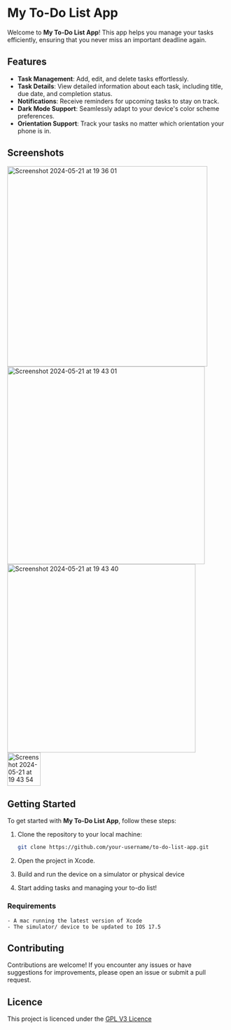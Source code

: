 # My To-Do List App

Welcome to **My To-Do List App**! This app helps you manage your tasks efficiently, ensuring that you never miss an important deadline again.

## Features

- **Task Management**: Add, edit, and delete tasks effortlessly.
- **Task Details**: View detailed information about each task, including title, due date, and completion status.
- **Notifications**: Receive reminders for upcoming tasks to stay on track.
- **Dark Mode Support**: Seamlessly adapt to your device's color scheme preferences.
- **Orientation Support**: Track your tasks no matter which orientation your phone is in.

## Screenshots

<img width="457" alt="Screenshot 2024-05-21 at 19 36 01" src="https://github.com/furthestgoose/To-Do-app/assets/77462614/14ca31d8-279d-4f64-b1e9-298f45a2344c">

<img width="451" alt="Screenshot 2024-05-21 at 19 43 01" src="https://github.com/furthestgoose/To-Do-app/assets/77462614/0acc7ea9-7362-4603-85d7-7d329653d076">

<img width="430" alt="Screenshot 2024-05-21 at 19 43 40" src="https://github.com/furthestgoose/To-Do-app/assets/77462614/1f2c4a45-550a-4bb3-bc1b-2483762fdae2">

<img width="76" alt="Screenshot 2024-05-21 at 19 43 54" src="https://github.com/furthestgoose/To-Do-app/assets/77462614/ca76b4cc-e155-4268-8266-a8d4511a80ab">

## Getting Started

To get started with **My To-Do List App**, follow these steps:

1. Clone the repository to your local machine:

   ```bash
   git clone https://github.com/your-username/to-do-list-app.git
   ```
2. Open the project in Xcode.

3. Build and run the device on a simulator or physical device

4. Start adding tasks and managing your to-do list!

### Requirements
    - A mac running the latest version of Xcode
    - The simulator/ device to be updated to IOS 17.5
    
## Contributing
Contributions are welcome! If you encounter any issues or have suggestions for improvements, please open an issue or submit a pull request.

## Licence
This project is licenced under the [GPL V3 Licence]()


